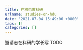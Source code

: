 ```yaml
---
title: 在杭电做科研
urlname: studies-on-hdu
date: '2021-07-04 15:49:06 +0800'
tags: []
categories: []
---
```


邀请志在科研的学长写 TODO
